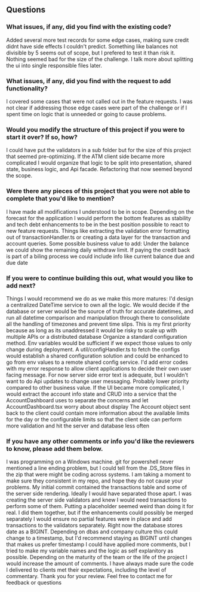 ## Questions

### What issues, if any, did you find with the existing code?
Added several more test records for some edge cases, making sure credit didnt have side effects I couldn't predict. Something like balances not divisible by 5 seems out of scope, but I prefered to test it than risk it.
Nothing seemed bad for the size of the challenge. I talk more about splitting the ui into single responsible files later.

### What issues, if any, did you find with the request to add functionality?
I covered some cases that were not called out in the feature requests. I was not clear if addressing those edge cases were part of the challenge or if I spent time on logic that is unneeded or going to cause problems.

### Would you modify the structure of this project if you were to start it over? If so, how?
I could have put the validators in a sub folder but for the size of this project that seemed pre-optimizing. 
If the ATM client side became more complicated I would organize that logic to be split into presentation, shared state, business logic, and Api facade. Refactoring that now seemed beyond the scope.

### Were there any pieces of this project that you were not able to complete that you'd like to mention?
I have made all modifications I understood to be in scope. Depending on the forecast for the application I would perform the bottom features as stability and tech debt enhancements to be in the best position possible to react to new feature requests. Things like extracting the validation error formatting out of transactionHandler.ts or creating a data layer for the transaction and account queries.
Some possible business value to add: 
Under the balance we could show the remaining daily withdraw limit.
If paying the credit back is part of a biling process we could include info like current balance due and due date

### If you were to continue building this out, what would you like to add next?
Things I would recommend we do as we make this more matures:
I'd design a centralized DateTime service to own all the logic. We would decide if the database or server would be the source of truth for accurate datetimes, and run all datetime comparison and manipulation through there to consolidate all the handling of timezones and prevent time slips. This is my first priority because as long as its unaddressed it would be risky to scale up with multiple APIs or a distributed database
Organize a standard configuration method.  Env variables would be sufficient if we expect those values to only change during deployment. A util/configHandler.ts to fetch the configs would establish a shared configuration solution and could be enhanced to go from env values to a remote shared config service.
I'd add error codes with my error response to allow client applications to decide their own user facing message.  For now server side error text is adequate, but I wouldn't want to do Api updates to change user messaging. Probably lower priority compared to other business value.
If the UI became more complicated, I would extract the account info state and CRUD into a service that the AccountDashboard uses to separate the concerns and let AccountDashboard.tsx worry about about display
The Account object sent back to the client could contain more information about the available limits for the day or the configurable limits so that the client side can perform more validation and hit the server and database less often

### If you have any other comments or info you'd like the reviewers to know, please add them below.
I was programming on a Windows machine. git for powershell never mentioned a line ending problem, but I could tell from the .DS_Store files in the zip that were might be coding across systems. I am taking a moment to make sure they consistent in my repo, and hope they do not cause your problems.
My initial commit contained the transactions table and some of the server side rendering.  Ideally I would have separated those apart. I was creating the server side validators and knew I would need transactions to perform some of them. Putting a placeholder seemed weird than doing it for real. I did them together, but if the enhancements could possibly be merged separately I would ensure no partial features were in place and add transactions to the validators separately.
Right now the database stores date as a BIGINT. Depending on dbas and company culture this could change to a timestamp, but I'd recommend staying as BIGINT until changes that makes us prefer timestamp
I could have applied more comments, but I tried to make my variable names and the logic as self explanitory as possible. Depending on the maturity of the team or the life of the project I would increase the amount of comments. I have always made sure the code I delivered to clients met their expectations, including the level of commentary.
Thank you for your review. Feel free to contact me for feedback or questions